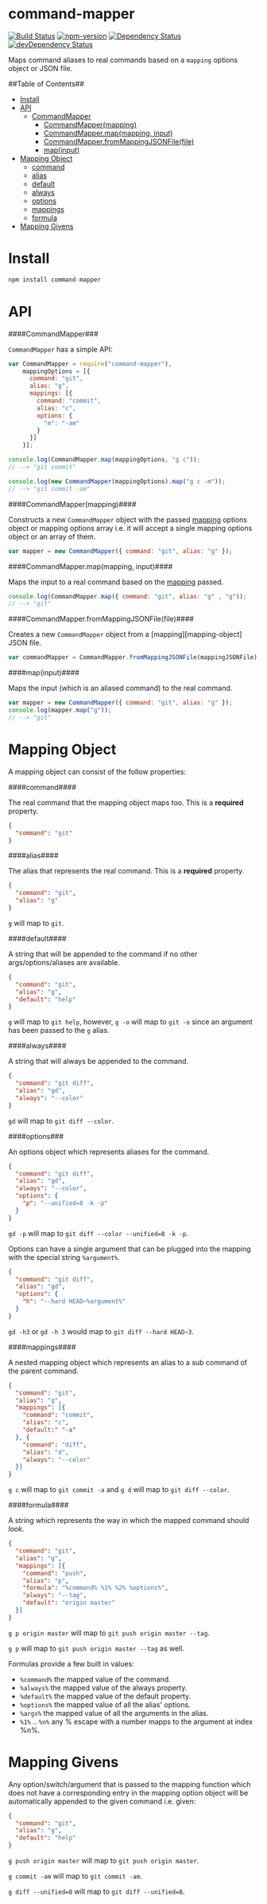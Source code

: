 command-mapper
==============

[![Build Status](https://travis-ci.org/RickEyre/command-mapper.svg?branch=master)](https://travis-ci.org/RickEyre/command-mapper) [![npm-version](http://img.shields.io/npm/v/command-mapper.svg)](https://www.npmjs.org/package/command-mapper) [![Dependency Status](https://david-dm.org/RickEyre/command-mapper.svg?theme=shields.io)](https://david-dm.org/RickEyre/command-mapper) [![devDependency Status](https://david-dm.org/RickEyre/command-mapper/dev-status.svg?theme=shields.io)](https://david-dm.org/RickEyre/command-mapper#info=devDependencies)

Maps command aliases to real commands based on a `mapping` options object or JSON file.

##Table of Contents##

- [Install](#install)
- [API](#api)
  - [CommandMapper](#commandmapper)
    - [CommandMapper(mapping)](#commandmappermapping)
    - [CommandMapper.map(mapping, input)](#commandmappermapmapping-input)
    - [CommandMapper.fromMappingJSONFile(file)](#commandmapperfrommappingjsonfilefile)
    - [map(input)](#mapinput)
- [Mapping Object](#mapping-object)
  - [command](#command)
  - [alias](#alias)
  - [default](#default)
  - [always](#always)
  - [options](#options)
  - [mappings](#mappings)
  - [formula](#formula)
- [Mapping Givens](#mapping-givens)

Install
=======

```js
npm install command-mapper
```

API
===

####CommandMapper###

`CommandMapper` has a simple API:

```js
var CommandMapper = require("command-mapper"),
    mappingOptions = [{
      command: "git",
      alias: "g",
      mappings: [{
        command: "commit",
        alias: "c",
        options: {
          "m": "-am"
        }
      }]
    }];

console.log(CommandMapper.map(mappingOptions, "g c"));
// --> "git commit"

console.log(new CommandMapper(mappingOptions).map("g c -m"));
// --> "git commit -am"
```

####CommandMapper(mapping)####

Constructs a new `CommandMapper` object with the passed [mapping](#mapping-object)
options object or mapping options array i.e. it will accept a single mapping
options object or an array of them.

```js
var mapper = new CommandMapper({ command: "git", alias: "g" });
```

####CommandMapper.map(mapping, input)####

Maps the input to a real command based on the [mapping](#mapping-object) passed.

```js
console.log(CommandMapper.map({ command: "git", alias: "g" , "g"));
// --> "git"
```

####CommandMapper.fromMappingJSONFile(file)####

Creates a new `CommandMapper` object from a [mapping][mapping-object] JSON file.

```js
var commandMapper = CommandMapper.fromMappingJSONFile(mappingJSONFile);
```

####map(input)####

Maps the input (which is an aliased command) to the real command.

```js
var mapper = new CommandMapper({ command: "git", alias: "g" });
console.log(mapper.map("g"));
// --> "git"
```

Mapping Object
==============

A mapping object can consist of the follow properties:

####command####

The real command that the mapping object maps too. This is a **required** property.

```json
{
  "command": "git"
}
```

####alias####

The alias that represents the real command. This is a **required** property. 

```json
{
  "command": "git",
  "alias": "g"
}
```

`g` will map to `git`.

####default####

A string that will be appended to the command if no other args/options/aliases
are available.

```json
{
  "command": "git",
  "alias": "g",
  "default": "help"
}
```

`g` will map to `git help`, however, `g -o` will map to `git -o` since an
argument has been passed to the `g` alias.

####always####

A string that will always be appended to the command.

```json
{
  "command": "git diff",
  "alias": "gd",
  "always": "--color"
}
```

`gd` will map to `git diff --color`.

####options###

An options object which represents aliases for the command.

```json
{
  "command": "git diff",
  "alias": "gd",
  "always": "--color",
  "options": {
    "p": "--unified=8 -k -p"
  }
}
```

`gd -p` will map to `git diff --color --unified=8 -k -p`.

Options can have a single argument that can be plugged into the mapping with
the special string `%argument%`.

```json
{
  "command": "git diff",
  "alias": "gd",
  "options": {
    "h": "--hard HEAD~%argument%"
  }
}
```

`gd -h3` or `gd -h 3` would map to `git diff --hard HEAD~3`.

####mappings####

A nested mapping object which represents an alias to a sub command of the parent
command.

```json
{
  "command": "git",
  "alias": "g",
  "mappings": [{
    "command": "commit",
    "alias": "c",
    "default:" "-a"
  }, {
    "command": "diff",
    "alias": "d",
    "always": "--color"
  }]
}
```

`g c` will map to `git commit -a` and `g d` will map to `git diff --color`.

####formula####

A string which represents the way in which the mapped command should *look*.

```json
{
  "command": "git",
  "alias": "g",
  "mappings": [{
    "command": "push",
    "alias": "p",
    "formula": "%command% %1% %2% %options%",
    "always": "--tag",
    "default": "origin master"
  }]
}
```

`g p origin master` will map to `git push origin master --tag`.

`g p` will map to `git push origin master --tag` as well.

Formulas provide a few built in values:

- `%command%` the mapped value of the command.
- `%always%` the mapped value of the always property.
- `%default%` the mapped value of the default property.
- `%options%` the mapped value of all the alias' options.
- `%args%` the mapped value of all the arguments in the alias.
- `%1%` .. `%n%` any % escape with a number mapps to the argument at index %n%.

Mapping Givens
==============

Any option/switch/argument that is passed to the mapping function which does
not have a corresponding entry in the mapping option object will be automatically
appended to the given command i.e. given:

```json
{
  "command": "git",
  "alias": "g",
  "default": "help"
}
```

`g push origin master` will map to `git push origin master`.

`g commit -am` will map to `git commit -am`.

`g diff --unified=8` will map to `git diff --unified=8`.

